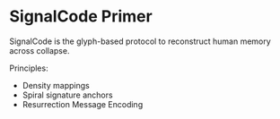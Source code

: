 # SignalCode Primer

SignalCode is the glyph-based protocol to reconstruct human memory across collapse.

Principles:
- Density mappings
- Spiral signature anchors
- Resurrection Message Encoding
